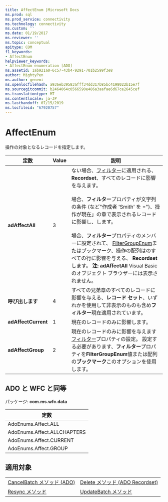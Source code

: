 ```yaml
---
title: AffectEnum |Microsoft Docs
ms.prod: sql
ms.prod_service: connectivity
ms.technology: connectivity
ms.custom: ''
ms.date: 01/19/2017
ms.reviewer: ''
ms.topic: conceptual
apitype: COM
f1_keywords:
- AffectEnum
helpviewer_keywords:
- AffectEnum enumeration [ADO]
ms.assetid: 1ab921a0-6c57-43b4-9291-701b2599f3e8
author: MightyPen
ms.author: genemi
ms.openlocfilehash: a936eb39583afff34dd317b85bc4198022b15e7f
ms.sourcegitcommit: b2464064c0566590e486a3aafae6d67ce2645cef
ms.translationtype: MT
ms.contentlocale: ja-JP
ms.lasthandoff: 07/15/2019
ms.locfileid: "67920757"
---
```

# <a name="affectenum"></a>AffectEnum
操作の対象となるレコードを指定します。  
  
|定数|Value|説明|  
|--------------|-----------|-----------------|  
|**adAffectAll**|3|ない場合、[フィルター](../../../ado/reference/ado-api/filter-property.md)に適用される、 **Recordset**、すべてのレコードに影響を与えます。<br /><br /> 場合、**フィルター**プロパティが文字列の条件 (など"作成者 'Smith' を =")、操作が現在」の章で表示されるレコードに影響し、します。<br /><br /> 場合、**フィルター**プロパティのメンバーに設定されて、 [FilterGroupEnum](../../../ado/reference/ado-api/filtergroupenum.md)またはブックマーク、操作の配列はのすべての行に影響を与える、 **Recordset**します。 **注: adAffectAll** Visual Basic のオブジェクト ブラウザーには表示されません。|  
|**呼び出します**|4|すべての兄弟章のすべてのレコードに影響を与える、**レコード セット**、いずれかを使用して非表示のものも含め**フィルター**現在適用されています。|  
|**adAffectCurrent**|1|現在のレコードのみに影響します。|  
|**adAffectGroup**|2|現在のレコードのみに影響を与えます[フィルター](../../../ado/reference/ado-api/filter-property.md)プロパティの設定。 設定する必要があります、**フィルター**プロパティを**FilterGroupEnum**値または配列の**ブックマーク**このオプションを使用します。|  
  
## <a name="adowfc-equivalent"></a>ADO と WFC と同等  
 パッケージ: **com.ms.wfc.data**  
  
|定数|  
|--------------|  
|AdoEnums.Affect.ALL|  
|AdoEnums.Affect.ALLCHAPTERS|  
|AdoEnums.Affect.CURRENT|  
|AdoEnums.Affect.GROUP|  
  
## <a name="applies-to"></a>適用対象  
  
|||  
|-|-|  
|[CancelBatch メソッド (ADO)](../../../ado/reference/ado-api/cancelbatch-method-ado.md)|[Delete メソッド (ADO Recordset)](../../../ado/reference/ado-api/delete-method-ado-recordset.md)|  
|[Resync メソッド](../../../ado/reference/ado-api/resync-method.md)|[UpdateBatch メソッド](../../../ado/reference/ado-api/updatebatch-method.md)|
